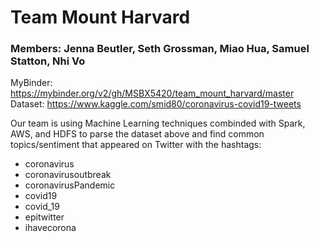 # Team Mount Harvard
### Members:  Jenna Beutler, Seth Grossman, Miao Hua, Samuel Statton, Nhi Vo
MyBinder: https://mybinder.org/v2/gh/MSBX5420/team_mount_harvard/master
Dataset: https://www.kaggle.com/smid80/coronavirus-covid19-tweets

Our team is using Machine Learning techniques combinded with Spark, AWS, and HDFS to parse the dataset above and find common topics/sentiment that appeared on Twitter with the hashtags:
* coronavirus
* coronavirusoutbreak
* coronavirusPandemic
* covid19
* covid_19
* epitwitter
* ihavecorona
